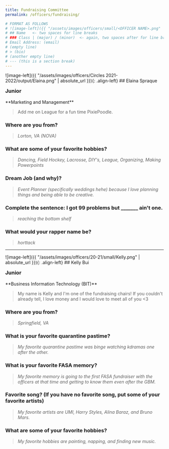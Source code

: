 ```yaml
---
title: Fundraising Committee
permalink: /officers/fundraising/

# FORMAT AS FOLLOWS
# ![image-left]({{ "/assets/images/officers/small/<OFFICER NAME>.png" | absolute_url }}){: .align-left}
# ## Name   <- two spaces for line breaks
# ### Class | (major) / (minor)  <- again, two spaces after for line breaks
# Email Address: (email)
# (empty line)
# > (bio)
# (another empty line)
# --- (this is a section break)
---
```

<div id="Elaina"></div>
![image-left]({{ "/assets/images/officers/Circles 2021-2022/output/Elaina.png" | absolute_url }}){: .align-left}
## Elaina Spraque
<a href="https://www.instagram.com/laina560/" style="margin: 0; padding: 0"><i class="fa fa-2x fa-fw fa-instagram" style="color: #494e48"></i></a>
<a href="mailto:laina560@vt.edu" style="margin: 0; padding: 0"><i class="fa fa-2x fa-fw fa-envelope" style="color: #494e48"></i></a></p>
<h3 style="margin-top: 0">Junior</h3>
**Marketing and Management**  

> Add me on League for a fun time PixiePoodle.

### **Where are you from?**
> *Lorton, VA (NOVA)*

### **What are some of your favorite hobbies?**

> *Dancing, Field Hockey, Lacrosse, DIY's, League, Organizing, Making Powerpoints*

### **Dream Job (and why)?**

> *Event Planner (specifically weddings hehe) because I love planning things and being able to be creative.*

### **Complete the sentence: I got 99 problems but _______ ain't one.**

> *reaching the bottom shelf*

### **What would your rapper name be?**

> *$hort$tack*

---
<div id="Kelly"></div>
![image-left]({{ "/assets/images/officers/20-21/small/Kelly.png" | absolute_url }}){: .align-left}
## Kelly Bui
<p style="margin-bottom: 0.45em; padding: 0">
<a href="https://www.instagram.com/kkbui11/" style="margin: 0; padding: 0"><i class="fa fa-2x fa-fw fa-instagram" style="color: #494e48"></i></a>
<a href="mailto:kkbui11@vt.edu" style="margin: 0; padding: 0"><i class="fa fa-2x fa-fw fa-envelope" style="color: #494e48"></i></a></p>
<h3 style="margin-top: 0">Junior</h3>
**Business Information Technology (BIT)**

> My name is Kelly and I'm one of the fundraising chairs! If you couldn't already tell, I love money and I would love to meet all of you <3

### **Where are you from?**
> *Springfield, VA*

### **What is your favorite quarantine pastime?**

> *My favorite quarantine pastime was binge watching kdramas one after the other.*

### **What is your favorite FASA memory?**

> *My favorite memory is going to the first FASA fundraiser with the officers at that time and getting to know them even after the GBM.*

### **Favorite song? (If you have no favorite song, put some of your favorite artists)**

> *My favorite artists are UMI, Harry Styles, Alina Baraz, and Bruno Mars.*

### **What are some of your favorite hobbies?**

> *My favorite hobbies are painting, napping, and finding new music.*
